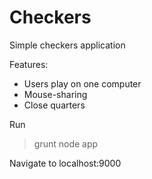 # Checkers

Simple checkers application

Features:
* Users play on one computer
* Mouse-sharing
* Close quarters

Run
> grunt
> node app

Navigate to localhost:9000